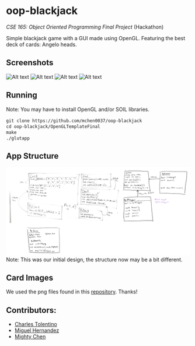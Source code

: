 # oop-blackjack
*CSE 165: Object Oriented Programming Final Project* (Hackathon)

Simple blackjack game with a GUI made using OpenGL. Featuring the best deck of cards: Angelo heads.

## Screenshots
![Alt text](/screenshots/sc1.png "Screenshot 1")
![Alt text](/screenshots/sc2.png "Screenshot 2")
![Alt text](/screenshots/sc3.png "Screenshot 3")
![Alt text](/screenshots/sc4.png "Screenshot 4")


## Running
Note: You may have to install OpenGL and/or SOIL libraries.
```
git clone https://github.com/mchen0037/oop-blackjack
cd oop-blackjack/OpenGLTemplateFinal
make
./glutapp
```

## App Structure
![Parts of Class Structure](https://github.com/mchen0037/oop-blackjack/blob/master/notes.png)
Note: This was our initial design, the structure now may be a bit different.

## Card Images
We used the png files found in this [repository](https://github.com/hayeah/playing-cards-assets). Thanks!

## Contributors:
* [Charles Tolentino](https://github.com/chazt128)
* [Miguel Hernandez](https://github.com/miguelHx)
* [Mighty Chen](https://github.com/mchen0037)
